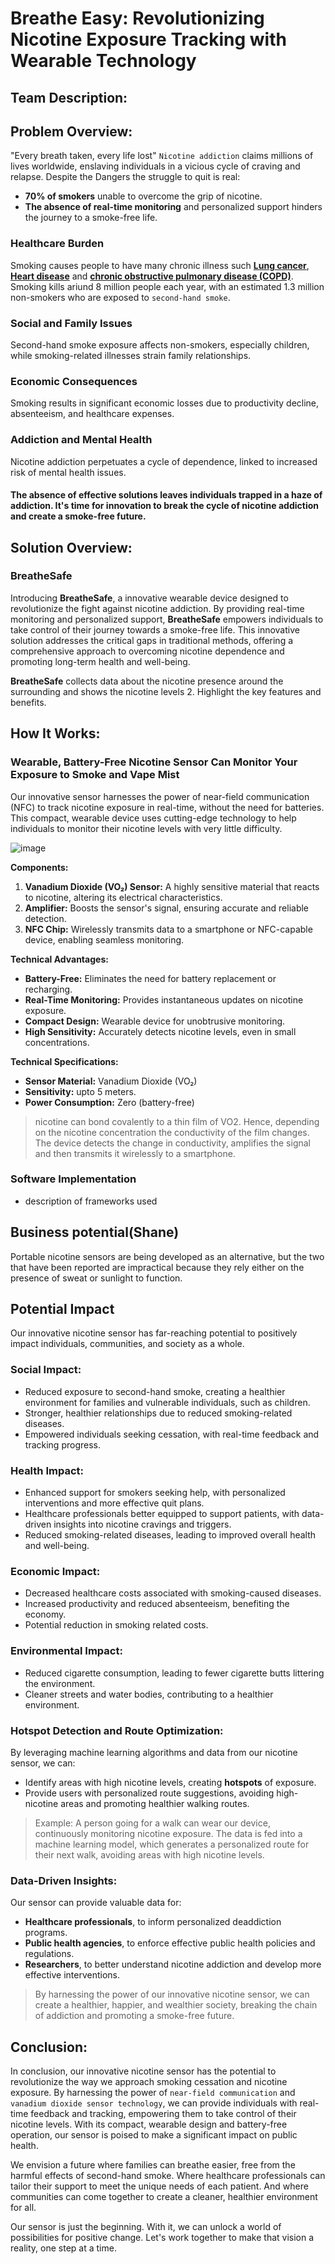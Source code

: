 # Breathe Easy: Revolutionizing Nicotine Exposure Tracking with Wearable Technology
## Team Description:

## Problem Overview:
"Every breath taken, every life lost" `Nicotine addiction` claims millions of lives worldwide, enslaving individuals in a vicious cycle of craving and relapse. Despite the Dangers the struggle to quit is real:
* **70% of smokers** unable to overcome the grip of nicotine.
* **The absence of real-time monitoring** and personalized support hinders the journey to a smoke-free life.
### Healthcare Burden
Smoking causes people to have many chronic illness such **<u>Lung cancer</u>**,**<u> Heart disease</u>** and  <u>**chronic obstructive pulmonary disease (COPD)</u>**.
Smoking kills ariund 8 million people each year, with an estimated 1.3 million non-smokers who are exposed to `second-hand smoke`.
### Social and Family Issues
Second-hand smoke exposure affects non-smokers, especially children, while smoking-related illnesses strain family relationships.
### Economic Consequences
Smoking results in significant economic losses due to productivity decline, absenteeism, and healthcare expenses.
### Addiction and Mental Health
Nicotine addiction perpetuates a cycle of dependence, linked to increased risk of mental health issues.

#### The absence of effective solutions leaves individuals trapped in a haze of addiction. It's time for innovation to break the cycle of nicotine addiction and create a smoke-free future.

## Solution Overview:
### BreatheSafe
Introducing **BreatheSafe**, a innovative wearable device designed to revolutionize the fight against nicotine addiction. By providing real-time monitoring and personalized support, **BreatheSafe** empowers individuals to take control of their journey towards a smoke-free life. This innovative solution addresses the critical gaps in traditional methods, offering a comprehensive approach to overcoming nicotine dependence and promoting long-term health and well-being.

**BreatheSafe** collects data about the nicotine presence around the surrounding and shows the nicotine levels
2. Highlight the key features and benefits.
## How It Works:
### Wearable, Battery-Free Nicotine Sensor Can Monitor Your Exposure to Smoke and Vape Mist
Our innovative sensor harnesses the power of near-field communication (NFC) to track nicotine exposure in real-time, without the need for batteries. This compact, wearable device uses cutting-edge technology to help individuals to monitor their nicotine levels with very little difficulty.

![image](https://hackster.imgix.net/uploads/attachments/1383449/image_DjIloh3QwV.png?auto=compress%2Cformat&w=830&h=466.875&fit=min&dpr=1)

**Components:**

1. **Vanadium Dioxide (VO₂) Sensor:** A highly sensitive material that reacts to nicotine, altering its electrical characteristics.
2. **Amplifier:** Boosts the sensor's signal, ensuring accurate and reliable detection.
3. **NFC Chip:** Wirelessly transmits data to a smartphone or NFC-capable device, enabling seamless monitoring.

__Technical Advantages:__

- **Battery-Free:** Eliminates the need for battery replacement or recharging.
- **Real-Time Monitoring:** Provides instantaneous updates on nicotine exposure.
- **Compact Design:** Wearable device for unobtrusive monitoring.
- **High Sensitivity:** Accurately detects nicotine levels, even in small concentrations.

__Technical Specifications:__

- **Sensor Material:** Vanadium Dioxide (VO₂)
- **Sensitivity:** upto 5 meters.
- **Power Consumption:** Zero (battery-free)

>nicotine can bond covalently to a thin film of VO2. Hence, depending on the nicotine concentration the conductivity of the film changes. The device detects the change in conductivity, amplifies the signal and then transmits it wirelessly to a smartphone.
### Software Implementation
* description of frameworks used
## Business potential(Shane)

Portable nicotine sensors are being developed as an alternative, but the two that have been reported are impractical because they rely either on the presence of sweat or sunlight to function. 

## Potential Impact
Our innovative nicotine sensor has far-reaching potential to positively impact individuals, communities, and society as a whole.

### Social Impact:

- Reduced exposure to second-hand smoke, creating a healthier environment for families and vulnerable individuals, such as children.
- Stronger, healthier relationships due to reduced smoking-related diseases.
- Empowered individuals seeking cessation, with real-time feedback and tracking progress.

### Health Impact:

- Enhanced support for smokers seeking help, with personalized interventions and more effective quit plans.
- Healthcare professionals better equipped to support patients, with data-driven insights into nicotine cravings and triggers.
- Reduced smoking-related diseases, leading to improved overall health and well-being.

### Economic Impact:

- Decreased healthcare costs associated with smoking-caused diseases.
- Increased productivity and reduced absenteeism, benefiting the economy.
- Potential reduction in smoking related costs.

### Environmental Impact:

- Reduced cigarette consumption, leading to fewer cigarette butts littering the environment.
- Cleaner streets and water bodies, contributing to a healthier environment.

### Hotspot Detection and Route Optimization:

By leveraging machine learning algorithms and data from our nicotine sensor, we can:

- Identify areas with high nicotine levels, creating **hotspots** of exposure.
- Provide users with personalized route suggestions, avoiding high-nicotine areas and promoting healthier walking routes.

>Example: A person going for a walk can wear our device, continuously monitoring nicotine exposure. The data is fed into a machine learning model, which generates a personalized route for their next walk, avoiding areas with high nicotine levels.

### Data-Driven Insights:

Our sensor can provide valuable data for:

- **Healthcare professionals**, to inform personalized deaddiction programs.
- **Public health agencies**, to enforce effective public health policies and regulations.
- **Researchers**, to better understand nicotine addiction and develop more effective interventions.

>By harnessing the power of our innovative nicotine sensor, we can create a healthier, happier, and wealthier society, breaking the chain of addiction and promoting a smoke-free future.
## Conclusion:
In conclusion, our innovative nicotine sensor has the potential to revolutionize the way we approach smoking cessation and nicotine exposure. By harnessing the power of `near-field communication` and `vanadium dioxide sensor technology`, we can provide individuals with real-time feedback and tracking, empowering them to take control of their nicotine levels. With its compact, wearable design and battery-free operation, our sensor is poised to make a significant impact on public health.

We envision a future where families can breathe easier, free from the harmful effects of second-hand smoke. Where healthcare professionals can tailor their support to meet the unique needs of each patient. And where communities can come together to create a cleaner, healthier environment for all.

Our sensor is just the beginning. With it, we can unlock a world of possibilities for positive change. Let's work together to make that vision a reality, one step at a time.

